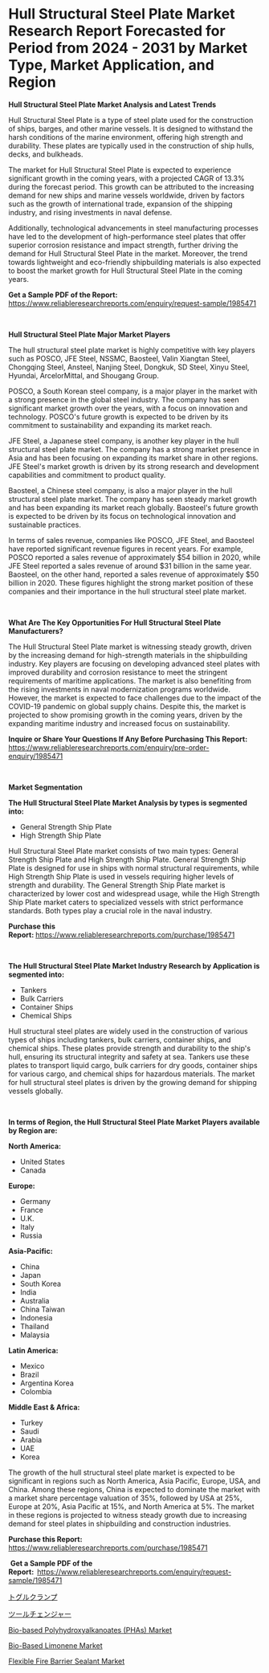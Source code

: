 <p><h1>Hull Structural Steel Plate Market Research Report Forecasted for Period from 2024 -  2031 by Market Type, Market Application, and Region</h1></p><p><strong>Hull Structural Steel Plate Market Analysis and Latest Trends</strong></p>
<p><p>Hull Structural Steel Plate is a type of steel plate used for the construction of ships, barges, and other marine vessels. It is designed to withstand the harsh conditions of the marine environment, offering high strength and durability. These plates are typically used in the construction of ship hulls, decks, and bulkheads.</p><p>The market for Hull Structural Steel Plate is expected to experience significant growth in the coming years, with a projected CAGR of 13.3% during the forecast period. This growth can be attributed to the increasing demand for new ships and marine vessels worldwide, driven by factors such as the growth of international trade, expansion of the shipping industry, and rising investments in naval defense.</p><p>Additionally, technological advancements in steel manufacturing processes have led to the development of high-performance steel plates that offer superior corrosion resistance and impact strength, further driving the demand for Hull Structural Steel Plate in the market. Moreover, the trend towards lightweight and eco-friendly shipbuilding materials is also expected to boost the market growth for Hull Structural Steel Plate in the coming years.</p></p>
<p><strong>Get a Sample PDF of the Report:&nbsp;</strong> <a href="https://www.reliableresearchreports.com/enquiry/request-sample/1985471">https://www.reliableresearchreports.com/enquiry/request-sample/1985471</a></p>
<p>&nbsp;</p>
<p><strong>Hull Structural Steel Plate Major Market Players</strong></p>
<p><p>The hull structural steel plate market is highly competitive with key players such as POSCO, JFE Steel, NSSMC, Baosteel, Valin Xiangtan Steel, Chongqing Steel, Ansteel, Nanjing Steel, Dongkuk, SD Steel, Xinyu Steel, Hyundai, ArcelorMittal, and Shougang Group. </p><p>POSCO, a South Korean steel company, is a major player in the market with a strong presence in the global steel industry. The company has seen significant market growth over the years, with a focus on innovation and technology. POSCO's future growth is expected to be driven by its commitment to sustainability and expanding its market reach.</p><p>JFE Steel, a Japanese steel company, is another key player in the hull structural steel plate market. The company has a strong market presence in Asia and has been focusing on expanding its market share in other regions. JFE Steel's market growth is driven by its strong research and development capabilities and commitment to product quality.</p><p>Baosteel, a Chinese steel company, is also a major player in the hull structural steel plate market. The company has seen steady market growth and has been expanding its market reach globally. Baosteel's future growth is expected to be driven by its focus on technological innovation and sustainable practices.</p><p>In terms of sales revenue, companies like POSCO, JFE Steel, and Baosteel have reported significant revenue figures in recent years. For example, POSCO reported a sales revenue of approximately $54 billion in 2020, while JFE Steel reported a sales revenue of around $31 billion in the same year. Baosteel, on the other hand, reported a sales revenue of approximately $50 billion in 2020. These figures highlight the strong market position of these companies and their importance in the hull structural steel plate market.</p></p>
<p>&nbsp;</p>
<p><strong>What Are The Key Opportunities For Hull Structural Steel Plate Manufacturers?</strong></p>
<p><p>The Hull Structural Steel Plate market is witnessing steady growth, driven by the increasing demand for high-strength materials in the shipbuilding industry. Key players are focusing on developing advanced steel plates with improved durability and corrosion resistance to meet the stringent requirements of maritime applications. The market is also benefiting from the rising investments in naval modernization programs worldwide. However, the market is expected to face challenges due to the impact of the COVID-19 pandemic on global supply chains. Despite this, the market is projected to show promising growth in the coming years, driven by the expanding maritime industry and increased focus on sustainability.</p></p>
<p><strong>Inquire or Share Your Questions If Any Before Purchasing This Report:</strong> <a href="https://www.reliableresearchreports.com/enquiry/pre-order-enquiry/1985471">https://www.reliableresearchreports.com/enquiry/pre-order-enquiry/1985471</a></p>
<p>&nbsp;</p>
<p><strong>Market Segmentation</strong></p>
<p><strong>The Hull Structural Steel Plate Market Analysis by types is segmented into:</strong></p>
<p><ul><li>General Strength Ship Plate</li><li>High Strength Ship Plate</li></ul></p>
<p><p>Hull Structural Steel Plate market consists of two main types: General Strength Ship Plate and High Strength Ship Plate. General Strength Ship Plate is designed for use in ships with normal structural requirements, while High Strength Ship Plate is used in vessels requiring higher levels of strength and durability. The General Strength Ship Plate market is characterized by lower cost and widespread usage, while the High Strength Ship Plate market caters to specialized vessels with strict performance standards. Both types play a crucial role in the naval industry.</p></p>
<p><strong>Purchase this Report:&nbsp;</strong><a href="https://www.reliableresearchreports.com/purchase/1985471">https://www.reliableresearchreports.com/purchase/1985471</a></p>
<p>&nbsp;</p>
<p><strong>The Hull Structural Steel Plate Market Industry Research by Application is segmented into:</strong></p>
<p><ul><li>Tankers</li><li>Bulk Carriers</li><li>Container Ships</li><li>Chemical Ships</li></ul></p>
<p><p>Hull structural steel plates are widely used in the construction of various types of ships including tankers, bulk carriers, container ships, and chemical ships. These plates provide strength and durability to the ship's hull, ensuring its structural integrity and safety at sea. Tankers use these plates to transport liquid cargo, bulk carriers for dry goods, container ships for various cargo, and chemical ships for hazardous materials. The market for hull structural steel plates is driven by the growing demand for shipping vessels globally.</p></p>
<p>&nbsp;</p>
<p><strong>In terms of Region, the Hull Structural Steel Plate Market Players available by Region are:</strong></p>
<p>
    <p> <strong> North America: </strong>
        <ul>
            <li>United States</li>
            <li>Canada</li>
        </ul>
        </p> 
    <p> <strong> Europe: </strong>
        <ul>
            <li>Germany</li>
            <li>France</li>
            <li>U.K.</li>
            <li>Italy</li>
            <li>Russia</li>
        </ul>
        </p> 
    <p> <strong> Asia-Pacific: </strong>
        <ul>
            <li>China</li>
            <li>Japan</li>
            <li>South Korea</li>
            <li>India</li>
            <li>Australia</li>
            <li>China Taiwan</li>
            <li>Indonesia</li>
            <li>Thailand</li>
            <li>Malaysia</li>
        </ul>
        </p> 
    <p> <strong> Latin America: </strong>
        <ul>
            <li>Mexico</li>
            <li>Brazil</li>
            <li>Argentina Korea</li>
            <li>Colombia</li>
        </ul>
        </p> 
    <p> <strong> Middle East & Africa: </strong>
        <ul>
            <li>Turkey</li>
            <li>Saudi</li>
            <li>Arabia</li>
            <li>UAE</li>
            <li>Korea</li>
        </ul>
    </p>
    </p>
<p><p>The growth of the hull structural steel plate market is expected to be significant in regions such as North America, Asia Pacific, Europe, USA, and China. Among these regions, China is expected to dominate the market with a market share percentage valuation of 35%, followed by USA at 25%, Europe at 20%, Asia Pacific at 15%, and North America at 5%. The market in these regions is projected to witness steady growth due to increasing demand for steel plates in shipbuilding and construction industries.</p></p>
<p><strong>Purchase this Report: </strong><a href="https://www.reliableresearchreports.com/purchase/1985471">https://www.reliableresearchreports.com/purchase/1985471</a></p>
<p>&nbsp;<strong>Get a Sample PDF of the Report:&nbsp;&nbsp;</strong><a href="https://www.reliableresearchreports.com/enquiry/request-sample/1985471">https://www.reliableresearchreports.com/enquiry/request-sample/1985471</a></p>
<p><strong></strong></p>
<p><p><a href="https://github.com/ddwcuskozol07187/Market-Research-Report-List-1/blob/main/84448212359.md">トグルクランプ</a></p><p><a href="https://github.com/xtkhtofdt934839/Market-Research-Report-List-1/blob/main/78175862358.md">ツールチェンジャー</a></p><p><a href="https://issuu.com/reportprime-2/docs/bio-based-polyhydroxyalkanoates-phas-market-size-2">Bio-based Polyhydroxyalkanoates (PHAs) Market</a></p><p><a href="https://issuu.com/reportprime-2/docs/bio-based-limonene-market-size-2030.pptx">Bio-Based Limonene Market</a></p><p><a href="https://github.com/josesg55/Market-Research-Report-List-1/blob/main/flexible-fire-barrier-sealant-market.md">Flexible Fire Barrier Sealant Market</a></p></p>